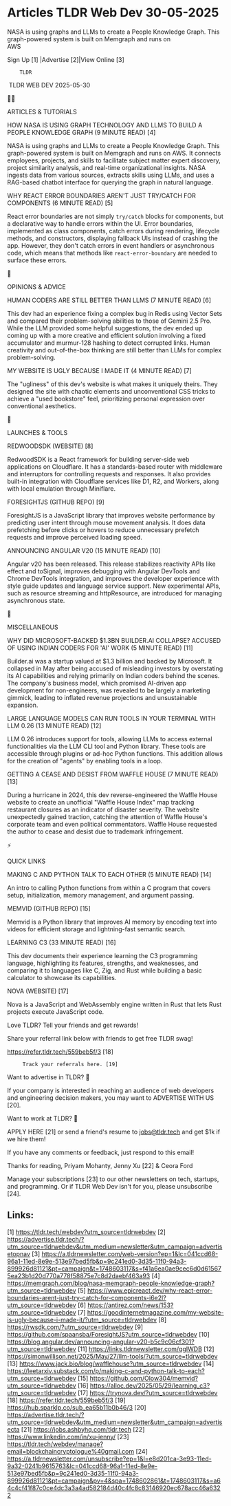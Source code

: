 # Articles TLDR Web Dev 30-05-2025

NASA is using graphs and LLMs to create a People Knowledge Graph. This
graph-powered system is built on Memgraph and runs on
AWS ‌ ‌ ‌ ‌ ‌ ‌ ‌ ‌ ‌ ‌ ‌ ‌ ‌ ‌ ‌ ‌ ‌ ‌ ‌ ‌ ‌ ‌ ‌ ‌ ‌ ‌  ‌ ‌ ‌ ‌ ‌ ‌ ‌ ‌ ‌ ‌ ‌ ‌ ‌ ‌ ‌ ‌ ‌ ‌ ‌ ‌ ‌ ‌ ‌ ‌ ‌ ‌ 


 Sign Up [1] |Advertise [2]|View Online [3] 

		TLDR 

 TLDR WEB DEV 2025-05-30

🧑‍💻 

ARTICLES & TUTORIALS

 HOW NASA IS USING GRAPH TECHNOLOGY AND LLMS TO BUILD A PEOPLE
KNOWLEDGE GRAPH (9 MINUTE READ) [4] 

 NASA is using graphs and LLMs to create a People Knowledge Graph.
This graph-powered system is built on Memgraph and runs on AWS. It
connects employees, projects, and skills to facilitate subject matter
expert discovery, project similarity analysis, and real-time
organizational insights. NASA ingests data from various sources,
extracts skills using LLMs, and uses a RAG-based chatbot interface for
querying the graph in natural language. 

 WHY REACT ERROR BOUNDARIES AREN'T JUST TRY/CATCH FOR COMPONENTS (6
MINUTE READ) [5] 

 React error boundaries are not simply `try/catch` blocks for
components, but a declarative way to handle errors within the UI.
Error boundaries, implemented as class components, catch errors during
rendering, lifecycle methods, and constructors, displaying fallback
UIs instead of crashing the app. However, they don't catch errors in
event handlers or asynchronous code, which means that methods like
`react-error-boundary` are needed to surface these errors. 

🧠 

OPINIONS & ADVICE

 HUMAN CODERS ARE STILL BETTER THAN LLMS (7 MINUTE READ) [6] 

 This dev had an experience fixing a complex bug in Redis using Vector
Sets and compared their problem-solving abilities to those of Gemini
2.5 Pro. While the LLM provided some helpful suggestions, the dev
ended up coming up with a more creative and efficient solution
involving a fixed accumulator and murmur-128 hashing to detect
corrupted links. Human creativity and out-of-the-box thinking are
still better than LLMs for complex problem-solving. 

 MY WEBSITE IS UGLY BECAUSE I MADE IT (4 MINUTE READ) [7] 

 The "ugliness" of this dev's website is what makes it uniquely
theirs. They designed the site with chaotic elements and
unconventional CSS tricks to achieve a "used bookstore" feel,
prioritizing personal expression over conventional aesthetics. 

🚀 

LAUNCHES & TOOLS

 REDWOODSDK (WEBSITE) [8] 

 RedwoodSDK is a React framework for building server-side web
applications on Cloudflare. It has a standards-based router with
middleware and interruptors for controlling requests and responses. It
also provides built-in integration with Cloudflare services like D1,
R2, and Workers, along with local emulation through Miniflare. 

 FORESIGHTJS (GITHUB REPO) [9] 

 ForesightJS is a JavaScript library that improves website performance
by predicting user intent through mouse movement analysis. It does
data prefetching before clicks or hovers to reduce unnecessary
prefetch requests and improve perceived loading speed. 

 ANNOUNCING ANGULAR V20 (15 MINUTE READ) [10] 

 Angular v20 has been released. This release stabilizes reactivity
APIs like effect and toSignal, improves debugging with Angular
DevTools and Chrome DevTools integration, and improves the developer
experience with style guide updates and language service support. New
experimental APIs, such as resource streaming and httpResource, are
introduced for managing asynchronous state. 

🎁 

MISCELLANEOUS

 WHY DID MICROSOFT-BACKED $1.3BN BUILDER.AI COLLAPSE? ACCUSED OF USING
INDIAN CODERS FOR 'AI' WORK (5 MINUTE READ) [11] 

 Builder.ai was a startup valued at $1.3 billion and backed by
Microsoft. It collapsed in May after being accused of misleading
investors by overstating its AI capabilities and relying primarily on
Indian coders behind the scenes. The company's business model, which
promised AI-driven app development for non-engineers, was revealed to
be largely a marketing gimmick, leading to inflated revenue
projections and unsustainable expansion. 

 LARGE LANGUAGE MODELS CAN RUN TOOLS IN YOUR TERMINAL WITH LLM 0.26
(13 MINUTE READ) [12] 

 LLM 0.26 introduces support for tools, allowing LLMs to access
external functionalities via the LLM CLI tool and Python library.
These tools are accessible through plugins or ad-hoc Python functions.
This addition allows for the creation of "agents" by enabling tools in
a loop. 

 GETTING A CEASE AND DESIST FROM WAFFLE HOUSE (7 MINUTE READ) [13] 

 During a hurricane in 2024, this dev reverse-engineered the Waffle
House website to create an unofficial "Waffle House Index" map
tracking restaurant closures as an indicator of disaster severity. The
website unexpectedly gained traction, catching the attention of Waffle
House's corporate team and even political commentators. Waffle House
requested the author to cease and desist due to trademark
infringement. 

⚡ 

QUICK LINKS

 MAKING C AND PYTHON TALK TO EACH OTHER (5 MINUTE READ) [14] 

 An intro to calling Python functions from within a C program that
covers setup, initialization, memory management, and argument passing.


 MEMVID (GITHUB REPO) [15] 

 Memvid is a Python library that improves AI memory by encoding text
into videos for efficient storage and lightning-fast semantic search. 

 LEARNING C3 (33 MINUTE READ) [16] 

 This dev documents their experience learning the C3 programming
language, highlighting its features, strengths, and weaknesses, and
comparing it to languages like C, Zig, and Rust while building a basic
calculator to showcase its capabilities. 

 NOVA (WEBSITE) [17] 

 Nova is a JavaScript and WebAssembly engine written in Rust that lets
Rust projects execute JavaScript code. 

Love TLDR? Tell your friends and get rewards!

 Share your referral link below with friends to get free TLDR swag! 

 https://refer.tldr.tech/559beb5f/3 [18] 

		 Track your referrals here. [19] 

Want to advertise in TLDR? 📰

 If your company is interested in reaching an audience of web
developers and engineering decision makers, you may want to ADVERTISE
WITH US [20]. 

Want to work at TLDR? 💼

 APPLY HERE [21] or send a friend's resume to jobs@tldr.tech and get
$1k if we hire them! 

 If you have any comments or feedback, just respond to this email! 

Thanks for reading, 
Priyam Mohanty, Jenny Xu [22] & Ceora Ford 

 Manage your subscriptions [23] to our other newsletters on tech,
startups, and programming. Or if TLDR Web Dev isn't for you, please
unsubscribe [24]. 

 

Links:
------
[1] https://tldr.tech/webdev?utm_source=tldrwebdev
[2] https://advertise.tldr.tech/?utm_source=tldrwebdev&utm_medium=newsletter&utm_campaign=advertisetopnav
[3] https://a.tldrnewsletter.com/web-version?ep=1&lc=041ccd68-96a1-11ed-8e9e-513e97bed5fb&p=9c241ed0-3d35-11f0-94a3-899926d81121&pt=campaign&t=1748603117&s=f41a6ea0ae9cec6d0d615675ea23b1d20d770a778f58875e7c8d2daebf463a93
[4] https://memgraph.com/blog/nasa-memgraph-people-knowledge-graph?utm_source=tldrwebdev
[5] https://www.epicreact.dev/why-react-error-boundaries-arent-just-try-catch-for-components-i6e2l?utm_source=tldrwebdev
[6] https://antirez.com/news/153?utm_source=tldrwebdev
[7] https://goodinternetmagazine.com/my-website-is-ugly-because-i-made-it/?utm_source=tldrwebdev
[8] https://rwsdk.com/?utm_source=tldrwebdev
[9] https://github.com/spaansba/ForesightJS?utm_source=tldrwebdev
[10] https://blog.angular.dev/announcing-angular-v20-b5c9c06cf301?utm_source=tldrwebdev
[11] https://links.tldrnewsletter.com/qgIWDB
[12] https://simonwillison.net/2025/May/27/llm-tools/?utm_source=tldrwebdev
[13] https://www.jack.bio/blog/wafflehouse?utm_source=tldrwebdev
[14] https://leetarxiv.substack.com/p/making-c-and-python-talk-to-each?utm_source=tldrwebdev
[15] https://github.com/Olow304/memvid?utm_source=tldrwebdev
[16] https://alloc.dev/2025/05/29/learning_c3?utm_source=tldrwebdev
[17] https://trynova.dev/?utm_source=tldrwebdev
[18] https://refer.tldr.tech/559beb5f/3
[19] https://hub.sparklp.co/sub_ea65b11b0b46/3
[20] https://advertise.tldr.tech/?utm_source=tldrwebdev&utm_medium=newsletter&utm_campaign=advertisecta
[21] https://jobs.ashbyhq.com/tldr.tech
[22] https://www.linkedin.com/in/xu-jenny/
[23] https://tldr.tech/webdev/manage?email=blockchaincryptologue%40gmail.com
[24] https://a.tldrnewsletter.com/unsubscribe?ep=1&l=e8d201ca-3e93-11ed-9a32-0241b9615763&lc=041ccd68-96a1-11ed-8e9e-513e97bed5fb&p=9c241ed0-3d35-11f0-94a3-899926d81121&pt=campaign&pv=4&spa=1748602861&t=1748603117&s=a64c4cf41f87c0ce4dc3a3a4ad582184d40c4fc8c83146920ec678acc46a6322